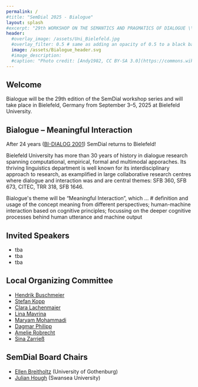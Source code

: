 ```yaml
---
permalink: /
#title: "SemDial 2025 - Bialogue"
layout: splash
#excerpt: "29th WORKSHOP ON THE SEMANTICS AND PRAGMATICS OF DIALOGUE \\ September, 3-5 2025 \\ Bielefeld University \\ Germany"
header:
  #overlay_image: /assets/Uni_Bielefeld.jpg
  #overlay_filter: 0.5 # same as adding an opacity of 0.5 to a black background
  image: /assets/Bialogue_header.svg
  #image_description: 
  #caption: "Photo credit: [Andy1982, CC BY-SA 3.0](https://commons.wikimedia.org/wiki/File:Uni_Bielefeld.jpg) via Wikimedia Commons"
---
```



## Welcome

Bialogue will be the 29th edition of the SemDial workshop series and will take place in Bielefeld, Germany from September 3–5, 2025 at Bielefeld University.


## Bialogue – Meaningful Interaction

After 24 years ([BI-DIALOG 2001]()) SemDial returns to Bielefeld! 

Bielefeld University has more than 30 years of history in dialogue research spanning computational, empirical, formal and multimodal apporaches. Its thriving linguistics department is well known for its interdisciplinary approach to research, as examplified in large collaborative research centres where dialogue and interaction was and are central themes: SFB 360, SFB 673, CITEC, TRR 318, SFB 1646.

Bialogue's theme will be “Meaningful Interaction”, which … # definition and usage of the concept meaning from different perspectives; human-machine interaction based on cognitive principles; focussing on the deeper cognitive processes behind human utterance and machine output


## Invited Speakers

- tba
- tba
- tba


## Local Organizing Committee

- [Hendrik Buschmeier](https://purl.org/net/hbuschme)
- [Stefan Kopp]()
- [Clara Lachenmaier]()
- [Lina Mavrina]()
- [Maryam Mohammadi]()
- [Dagmar Philipp]()
- [Amelie Robrecht]()
- [Sina Zarrieß]() 


## SemDial Board Chairs

- [Ellen Breitholtz]() (University of Gothenburg)
- [Julian Hough]() (Swansea University)
